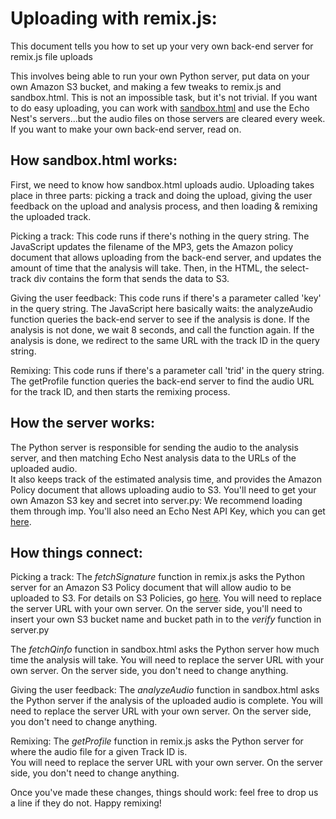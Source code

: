 Uploading with remix.js:
======================

This document tells you how to set up your very own back-end server for remix.js file uploads

This involves being able to run your own Python server, put data on your own Amazon S3 bucket, and making a few tweaks to remix.js and sandbox.html.  This is not an impossible task, but it's not trivial.  If you want to do easy uploading, you can work with [sandbox.html](http://echonest.github.io/remix/js/examples/sandbox) and use the Echo Nest's servers...but the audio files on those servers are cleared every week. If you want to make your own back-end server, read on.


How sandbox.html works:
----------------------

First, we need to know how sandbox.html uploads audio.  Uploading takes place in three parts:  picking a track and doing the upload, giving the user feedback on the upload and analysis process, and then loading & remixing the uploaded track.  

Picking a track:  This code runs if there's nothing in the query string.  The JavaScript updates the filename of the MP3, gets the Amazon policy document that allows uploading from the back-end server, and updates the amount of time that the analysis will take.  Then, in the HTML, the select-track div contains the form that sends the data to S3. 

Giving the user feedback:  This code runs if there's a parameter called 'key' in the query string.  The JavaScript here basically waits:  the analyzeAudio function queries the back-end server to see if the analysis is done.  If the analysis is not done, we wait 8 seconds, and call the function again.  If the analysis is done, we redirect to the same URL with the track ID in the query string.  

Remixing:  This code runs if there's a parameter call 'trid' in the query string.  The getProfile function queries the back-end server to find the audio URL for the track ID, and then starts the remixing process.  

How the server works:
----------------------
The Python server is responsible for sending the audio to the analysis server, and then matching Echo Nest analysis data to the URLs of the uploaded audio.  
It also keeps track of the estimated analysis time, and provides the Amazon Policy document that allows uploading audio to S3.  You'll need to get your own Amazon S3 key and secret into server.py:  We recommend loading them through imp.  You'll also need an Echo Nest API Key, which you can get [here](https://developer.echonest.com/account/register).  


How things connect:
----------------------
Picking a track: 
The _fetchSignature_ function in remix.js asks the Python server for an Amazon S3 Policy document that will allow audio to be uploaded to S3.
For details on S3 Policies, go [here](http://docs.aws.amazon.com/AmazonS3/latest/dev/AccessPolicyLanguage_UseCases_s3_a.html). You will need to replace the server URL with your own server. On the server side, you'll need to insert your own S3 bucket name and bucket path in to the _verify_ function in server.py

The _fetchQinfo_ function in sandbox.html asks the Python server how much time the analysis will take.  You will need to replace the server URL with your own server. 
On the server side, you don't need to change anything.

Giving the user feedback: 
The _analyzeAudio_ function in sandbox.html asks the Python server if the analysis of the uploaded audio is complete.
You will need to replace the server URL with your own server. 
On the server side, you don't need to change anything.

Remixing:  The _getProfile_ function in remix.js asks the Python server for where the audio file for a given Track ID is.  
You will need to replace the server URL with your own server. 
On the server side, you don't need to change anything.

Once you've made these changes, things should work: feel free to drop us a line if they do not.  Happy remixing!

